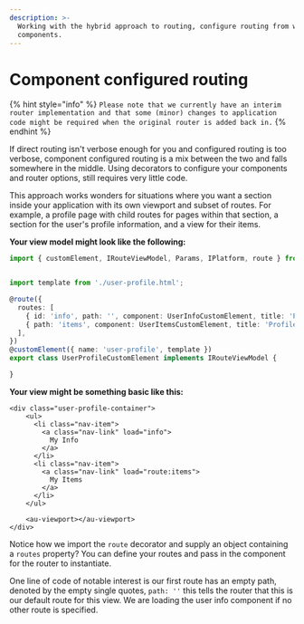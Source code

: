 ```yaml
---
description: >-
  Working with the hybrid approach to routing, configure routing from within
  components.
---
```


# Component configured routing

{% hint style="info" %}
`Please note that we currently have an interim router implementation and that some (minor) changes to application code might be required when the original router is added back in.`
{% endhint %}

If direct routing isn't verbose enough for you and configured routing is too verbose, component configured routing is a mix between the two and falls somewhere in the middle. Using decorators to configure your components and router options, still requires very little code.

This approach works wonders for situations where you want a section inside your application with its own viewport and subset of routes. For example, a profile page with child routes for pages within that section, a section for the user's profile information, and a view for their items.

**Your view model might look like the following:**

```typescript
import { customElement, IRouteViewModel, Params, IPlatform, route } from 'aurelia';


import template from './user-profile.html';

@route({
  routes: [
    { id: 'info', path: '', component: UserInfoCustomElement, title: 'Profile' },
    { path: 'items', component: UserItemsCustomElement, title: 'Profile' },
  ],
})
@customElement({ name: 'user-profile', template })
export class UserProfileCustomElement implements IRouteViewModel {

}
```

**Your view might be something basic like this:**

```markup
<div class="user-profile-container">
    <ul>
      <li class="nav-item">
        <a class="nav-link" load="info">
          My Info
        </a>
      </li>
      <li class="nav-item">
        <a class="nav-link" load="route:items">
          My Items
        </a>
      </li>
    </ul>

    <au-viewport></au-viewport>
</div>
```

Notice how we import the `route` decorator and supply an object containing a `routes` property? You can define your routes and pass in the component for the router to instantiate.

One line of code of notable interest is our first route has an empty path, denoted by the empty single quotes, `path: ''` this tells the router that this is our default route for this view. We are loading the user info component if no other route is specified.

